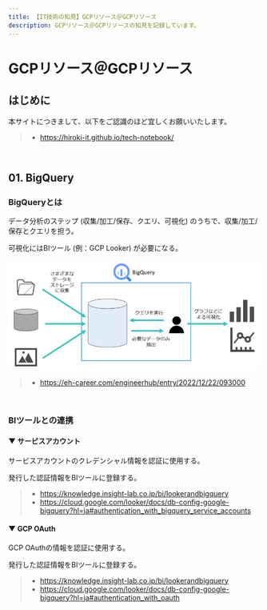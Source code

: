 ```yaml
---
title: 【IT技術の知見】GCPリソース＠GCPリソース
description: GCPリソース＠GCPリソースの知見を記録しています。
---
```


# GCPリソース＠GCPリソース

## はじめに

本サイトにつきまして、以下をご認識のほど宜しくお願いいたします。

> - https://hiroki-it.github.io/tech-notebook/

<br>

## 01. BigQuery

### BigQueryとは

データ分析のステップ (収集/加工/保存、クエリ、可視化) のうちで、収集/加工/保存とクエリを担う。

可視化にはBIツール (例：GCP Looker) が必要になる。

![bigquery.png](https://raw.githubusercontent.com/hiroki-it/tech-notebook-images/master/images/bigquery.png)

> - https://eh-career.com/engineerhub/entry/2022/12/22/093000

<br>

### BIツールとの連携

#### ▼ サービスアカウント

サービスアカウントのクレデンシャル情報を認証に使用する。

発行した認証情報をBIツールに登録する。

> - https://knowledge.insight-lab.co.jp/bi/lookerandbigquery
> - https://cloud.google.com/looker/docs/db-config-google-bigquery?hl=ja#authentication_with_bigquery_service_accounts

#### ▼ GCP OAuth

GCP OAuthの情報を認証に使用する。

発行した認証情報をBIツールに登録する。

> - https://knowledge.insight-lab.co.jp/bi/lookerandbigquery
> - https://cloud.google.com/looker/docs/db-config-google-bigquery?hl=ja#authentication_with_oauth

<br>
